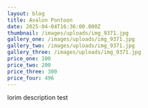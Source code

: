 ```yaml
---
layout: blog
title: Avalon Pontoon
date: 2025-04-04T16:36:00.000Z
thumbnail: /images/uploads/img_9371.jpg
gallery_one: /images/uploads/img_9371.jpg
gallery_two: /images/uploads/img_9371.jpg
gallery_three: /images/uploads/img_9371.jpg
price_one: 100
price_two: 200
price_three: 300
price_four: 496
---
```

lorim description test
